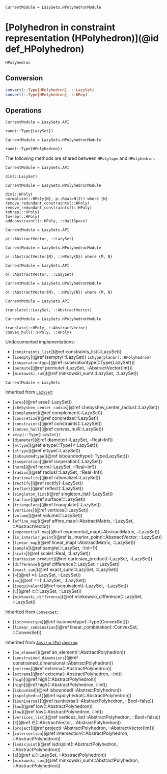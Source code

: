```@meta
CurrentModule = LazySets.HPolyhedronModule
```

# [Polyhedron in constraint representation (HPolyhedron)](@id def_HPolyhedron)

```@docs
HPolyhedron
```

## Conversion

```julia
convert(::Type{HPolyhedron}, ::LazySet)
convert(::Type{HPolyhedron}, ::HRep)
```

## Operations

```@meta
CurrentModule = LazySets.API
```
```@docs; canonical=false
rand(::Type{LazySet})
```
```@meta
CurrentModule = LazySets.HPolyhedronModule
```
```@docs
rand(::Type{HPolyhedron})
```

The following methods are shared between `HPolytope` and `HPolyhedron`.

```@meta
CurrentModule = LazySets.API
```
```@docs; canonical=false
dim(::LazySet)
```
```@meta
CurrentModule = LazySets.HPolyhedronModule
```
```@docs
dim(::HPoly)
normalize(::HPoly{N}, p::Real=N(2)) where {N}
remove_redundant_constraints(::HPoly)
remove_redundant_constraints!(::HPoly)
tohrep(::HPoly)
tovrep(::HPoly)
addconstraint!(::HPoly, ::HalfSpace)
```
```@meta
CurrentModule = LazySets.API
```
```@docs; canonical=false
ρ(::AbstractVector, ::LazySet)
```
```@meta
CurrentModule = LazySets.HPolyhedronModule
```
```@docs
ρ(::AbstractVector{M}, ::HPoly{N}) where {M, N}
```
```@meta
CurrentModule = LazySets.API
```
```@docs; canonical=false
σ(::AbstractVector, ::LazySet)
```
```@meta
CurrentModule = LazySets.HPolyhedronModule
```
```@docs
σ(::AbstractVector{M}, ::HPoly{N}) where {M, N}
```
```@meta
CurrentModule = LazySets.API
```
```@docs; canonical=false
translate(::LazySet, ::AbstractVector)
```
```@meta
CurrentModule = LazySets.HPolyhedronModule
```
```@docs
translate(::HPoly, ::AbstractVector)
convex_hull(::HPoly, ::HPoly)
```

Undocumented implementations:
* [`constraints_list`](@ref constraints_list(::LazySet))
* [`isempty`](@ref isempty(::LazySet))
`ishyperplanar(::HPolyhedron)`
* [`isoperationtype`](@ref isoperationtype(::Type{LazySet}))
* [`permute`](@ref permute(::LazySet, ::AbstractVector{Int}))
* [`minkowski_sum`](@ref minkowski_sum(::LazySet, ::LazySet))

```@meta
CurrentModule = LazySets
```

Inherited from [`LazySet`](@ref):
* [`area`](@ref area(::LazySet))
* [`chebyshev_center_radius`](@ref chebyshev_center_radius(::LazySet))
* [`complement`](@ref complement(::LazySet))
* [`concretize`](@ref concretize(::LazySet))
* [`constraints`](@ref constraints(::LazySet))
* [`convex_hull`](@ref convex_hull(::LazySet))
* `copy(::Type{LazySet})`
* [`diameter`](@ref diameter(::LazySet, ::Real=Inf))
* [`eltype`](@ref eltype(::Type{<:LazySet}))
* [`eltype`](@ref eltype(::LazySet))
* [`isboundedtype`](@ref isboundedtype(::Type{LazySet}))
* [`isoperation`](@ref isoperation(::LazySet))
* [`norm`](@ref norm(::LazySet, ::Real=Inf))
* [`radius`](@ref radius(::LazySet, ::Real=Inf))
* [`rationalize`](@ref rationalize(::LazySet))
* [`rectify`](@ref rectify(::LazySet))
* [`reflect`](@ref reflect(::LazySet))
* [`singleton_list`](@ref singleton_list(::LazySet))
* [`surface`](@ref surface(::LazySet))
* [`triangulate`](@ref triangulate(::LazySet))
* [`vertices`](@ref vertices(::LazySet))
* [`volume`](@ref volume(::LazySet))
* [`affine_map`](@ref affine_map(::AbstractMatrix, ::LazySet, ::AbstractVector))
* [`exponential_map`](@ref exponential_map(::AbstractMatrix, ::LazySet))
* [`is_interior_point`](@ref is_interior_point(::AbstractVector, ::LazySet))
* [`linear_map`](@ref linear_map(::AbstractMatrix, ::LazySet))
* [`sample`](@ref sample(::LazySet, ::Int=1))
* [`scale`](@ref scale(::Real, ::LazySet))
* [`cartesian_product`](@ref cartesian_product(::LazySet, ::LazySet))
* [`difference`](@ref difference(::LazySet, ::LazySet))
* [`exact_sum`](@ref exact_sum(::LazySet, ::LazySet))
* [`≈`](@ref ≈(::LazySet, ::LazySet))
* [`==`](@ref ==(::LazySet, ::LazySet))
* [`isequivalent`](@ref isequivalent(::LazySet, ::LazySet))
* [`⊂`](@ref ⊂(::LazySet, ::LazySet))
* [`minkowski_difference`](@ref minkowski_difference(::LazySet, ::LazySet))

Inherited from [`ConvexSet`](@ref):
* [`isconvextype`](@ref isconvextype(::Type{ConvexSet}))
* [`linear_combination`](@ref linear_combination(::ConvexSet, ::ConvexSet))

Inherited from [`AbstractPolyhedron`](@ref):
* [`an_element`](@ref an_element(::AbstractPolyhedron))
* [`constrained_dimensions`](@ref constrained_dimensions(::AbstractPolyhedron))
* [`extrema`](@ref extrema(::AbstractPolyhedron))
* [`extrema`](@ref extrema(::AbstractPolyhedron, ::Int))
* [`high`](@ref high(::AbstractPolyhedron))
* [`high`](@ref high(::AbstractPolyhedron, ::Int))
* [`isbounded`](@ref isbounded(::AbstractPolyhedron))
* [`ispolyhedral`](@ref ispolyhedral(::AbstractPolyhedron))
* [`isuniversal`](@ref isuniversal(::AbstractPolyhedron, ::Bool=false))
* [`low`](@ref low(::AbstractPolyhedron))
* [`low`](@ref low(::AbstractPolyhedron, ::Int))
* [`vertices_list`](@ref vertices_list(::AbstractPolyhedron, ::Bool=false))
* [`∈`](@ref ∈(::AbstractVector, ::AbstractPolyhedron))
* [`project`](@ref project(::AbstractPolyhedron, ::AbstractVector{Int}))
* [`intersection`](@ref intersection(::AbstractPolyhedron, ::AbstractPolyhedron))
* [`isdisjoint`](@ref isdisjoint(::AbstractPolyhedron, ::AbstractPolyhedron))
* [`⊆`](@ref ⊆(::LazySet, ::AbstractPolyhedron))
* [`minkowski_sum`](@ref minkowski_sum(::AbstractPolyhedron, ::AbstractPolyhedron))

